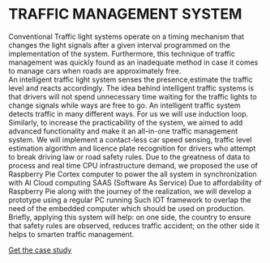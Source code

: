 # TRAFFIC MANAGEMENT SYSTEM

Conventional Traffic light systems operate on a timing mechanism that changes the light signals after a given interval programmed on the implementation of the system. Furthermore, this technique of traffic management was quickly found as an inadequate method in case it comes to manage cars when roads are approximately free.     
An intelligent traffic light system senses the presence,estimate the traffic level and reacts accordingly. The idea behind intelligent traffic systems is that drivers will not spend unnecessary time waiting for the traffic lights to change signals while ways are free to go. 
An intelligent traffic system detects traffic in many different ways. For us we will use induction loop. 
Similarly, to increase the practicability of the system, we aimed to add advanced functionality and make it an all-in-one traffic management system. We will implement a contact-less car speed sensing, traffic level estimation algorithm and licence plate recognition for drivers who attempt to break driving law or road safety rules. Due to the greatness of data to process  and real time CPU infrastructure demand, we proposed the use of Raspberry Pie Cortex computer to power the all system in synchronization with AI Cloud computing SAAS (Software As Service)  Due to affordability of Raspberry Pie along with the journey of the realization, we will develop a prototype using a regular PC running Such IOT framework to overlap the need of the embedded computer which should be used on production.
Briefly, applying this system will help: on one side, the country to ensure that safety rules are observed, reduces traffic  accident; on the other side it helps to smarten traffic management.

<a href ="/docs/pdf/proposal.pdf">Get the case study</a>
